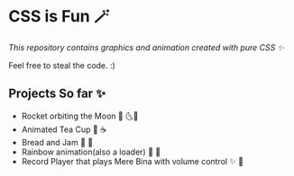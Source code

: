 # CSS is Fun 🪄
_This repository contains graphics and animation created with pure CSS :sparkles:_

Feel free to steal the code. :)

## Projects So far :sparkles:
* Rocket orbiting the Moon :dizzy: 🌜🚀
* Animated Tea Cup :beers: ☕
* Bread and Jam :dizzy: 🍞
* Rainbow animation(also a loader) :art: 🌈
* Record Player that plays Mere Bina with volume control :sparkles: 🎵

